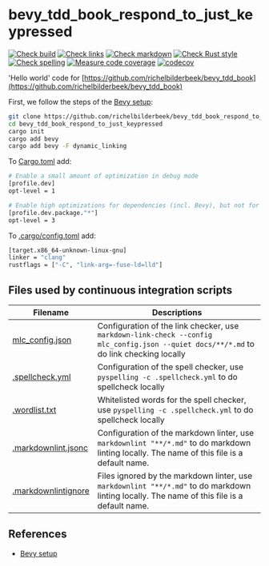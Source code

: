 # bevy_tdd_book_respond_to_just_keypressed

[![Check build](https://github.com/richelbilderbeek/bevy_tdd_book_respond_to_just_keypressed/actions/workflows/check_build.yaml/badge.svg?branch=master)](https://github.com/richelbilderbeek/bevy_tdd_book_respond_to_just_keypressed/actions/workflows/check_build.yaml)
[![Check links](https://github.com/richelbilderbeek/bevy_tdd_book_respond_to_just_keypressed/actions/workflows/check_links.yaml/badge.svg?branch=master)](https://github.com/richelbilderbeek/bevy_tdd_book_respond_to_just_keypressed/actions/workflows/check_links.yaml)
[![Check markdown](https://github.com/richelbilderbeek/bevy_tdd_book_respond_to_just_keypressed/actions/workflows/check_markdown.yaml/badge.svg?branch=master)](https://github.com/richelbilderbeek/bevy_tdd_book_respond_to_just_keypressed/actions/workflows/check_markdown.yaml)
[![Check Rust style](https://github.com/richelbilderbeek/bevy_tdd_book_respond_to_just_keypressed/actions/workflows/check_rust_style.yaml/badge.svg?branch=master)](https://github.com/richelbilderbeek/bevy_tdd_book_respond_to_just_keypressed/actions/workflows/check_rust_style.yaml)
[![Check spelling](https://github.com/richelbilderbeek/bevy_tdd_book_respond_to_just_keypressed/actions/workflows/check_spelling.yaml/badge.svg?branch=master)](https://github.com/richelbilderbeek/bevy_tdd_book_respond_to_just_keypressed/actions/workflows/check_spelling.yaml)
[![Measure code coverage](https://github.com/richelbilderbeek/bevy_tdd_book_respond_to_just_keypressed/actions/workflows/measure_codecov.yaml/badge.svg?branch=master)](https://github.com/richelbilderbeek/bevy_tdd_book_respond_to_just_keypressed/actions/workflows/measure_codecov.yaml)
[![codecov](https://codecov.io/gh/richelbilderbeek/bevy_tdd_book_respond_to_just_keypressed/graph/badge.svg?token=XAVFZYDQKZ)](https://codecov.io/gh/richelbilderbeek/bevy_tdd_book_respond_to_just_keypressed)

'Hello world' code for [https://github.com/richelbilderbeek/bevy_tdd_book](https://github.com/richelbilderbeek/bevy_tdd_book)

First, we follow the steps of the [Bevy setup](https://bevyengine.org/learn/quick-start/getting-started/setup/):

```bash
git clone https://github.com/richelbilderbeek/bevy_tdd_book_respond_to_just_keypressed
cd bevy_tdd_book_respond_to_just_keypressed
cargo init
cargo add bevy
cargo add bevy -F dynamic_linking
```

To [Cargo.toml](Cargo.toml) add:

```bash
# Enable a small amount of optimization in debug mode
[profile.dev]
opt-level = 1

# Enable high optimizations for dependencies (incl. Bevy), but not for our code:
[profile.dev.package."*"]
opt-level = 3
```

To [.cargo/config.toml](.cargo/config.toml) add:

```bash
[target.x86_64-unknown-linux-gnu]
linker = "clang"
rustflags = ["-C", "link-arg=-fuse-ld=lld"]
```

## Files used by continuous integration scripts

Filename                                  |Descriptions
------------------------------------------|--------------------------------------------------------------------------------------------------------------------------------------
[mlc_config.json](mlc_config.json)        |Configuration of the link checker, use `markdown-link-check --config mlc_config.json --quiet docs/**/*.md` to do link checking locally
[.spellcheck.yml](.spellcheck.yml)        |Configuration of the spell checker, use `pyspelling -c .spellcheck.yml` to do spellcheck locally
[.wordlist.txt](.wordlist.txt)            |Whitelisted words for the spell checker, use `pyspelling -c .spellcheck.yml` to do spellcheck locally
[.markdownlint.jsonc](.markdownlint.jsonc)|Configuration of the markdown linter, use `markdownlint "**/*.md"` to do markdown linting locally. The name of this file is a default name.
[.markdownlintignore](.markdownlintignore)|Files ignored by the markdown linter, use `markdownlint "**/*.md"` to do markdown linting locally. The name of this file is a default name.

## References

* [Bevy setup](https://bevyengine.org/learn/quick-start/getting-started/setup/)
